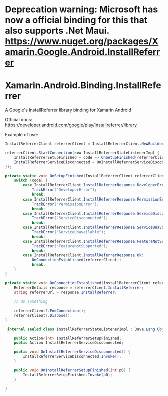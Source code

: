 # Deprecation warning: Microsoft has now a official binding for this that also supports .Net Maui. https://www.nuget.org/packages/Xamarin.Google.Android.InstallReferrer

# Xamarin.Android.Binding.InstallReferrer

A Google's InstallReferrer library binding for Xamarin Android

Official docs: https://developer.android.com/google/play/installreferrer/library

Example of use:

````c#
InstallReferrerClient referrerClient = InstallReferrerClient.NewBuilder(context).Build();

referrerClient.StartConnection(new InstallReferrerStateListenerImpl {
    InstallReferrerSetupFinished = code => OnSetupFinished(referrerClient, code),
    InstallReferrerServiceDisconnected = OnInstallReferrerServiceDisconnected
});

private static void OnSetupFinished(InstallReferrerClient referrerClient, int code) {
    switch (code) {
        case InstallReferrerClient.InstallReferrerResponse.DeveloperError:
            TrackError("DeveloperError");
            break;
        case InstallReferrerClient.InstallReferrerResponse.PermissionError:
            TrackError("PermissionError");
            break;
        case InstallReferrerClient.InstallReferrerResponse.ServiceDisconnected:
            TrackError("ServiceDisconnected");
            break;
        case InstallReferrerClient.InstallReferrerResponse.ServiceUnavailable:
            TrackError("ServiceUnavailable");
            break;
        case InstallReferrerClient.InstallReferrerResponse.FeatureNotSupported:
            TrackError("FeatureNotSupported");
            break;
        case InstallReferrerClient.InstallReferrerResponse.Ok:
            OnConnectionEstablished(referrerClient);
            break;
    }
}

private static void OnConnectionEstablished(InstallReferrerClient referrerClient) {
    ReferrerDetails response = referrerClient.InstallReferrer;
    string referrerUrl = response.InstallReferrer;
    
    // do something
    
    referrerClient?.EndConnection();
    referrerClient?.Dispose();
}
````

````c#
 internal sealed class InstallReferrerStateListenerImpl : Java.Lang.Object, IInstallReferrerStateListener {

    public Action<int> InstallReferrerSetupFinished;
    public Action InstallReferrerServiceDisconnected;

    public void OnInstallReferrerServiceDisconnected() {
        InstallReferrerServiceDisconnected.Invoke();
    }

    public void OnInstallReferrerSetupFinished(int p0) {
        InstallReferrerSetupFinished.Invoke(p0);
    }

}
````

